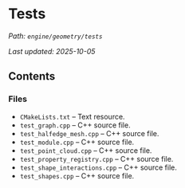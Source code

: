 # Tests

_Path: `engine/geometry/tests`_

_Last updated: 2025-10-05_


## Contents

### Files

- `CMakeLists.txt` – Text resource.
- `test_graph.cpp` – C++ source file.
- `test_halfedge_mesh.cpp` – C++ source file.
- `test_module.cpp` – C++ source file.
- `test_point_cloud.cpp` – C++ source file.
- `test_property_registry.cpp` – C++ source file.
- `test_shape_interactions.cpp` – C++ source file.
- `test_shapes.cpp` – C++ source file.
